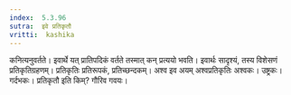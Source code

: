 ```yaml
---
index:  5.3.96
sutra:  इवे प्रतिकृतौ
vritti:  kashika 
---
```


कनित्यनुवर्तते। इवार्थे यत् प्रातिपदिकं वर्तते तस्मात् कन् प्रत्ययो भवति। इवार्थः सादृश्यं, तस्य विशेसणं प्रतिकृतिग्रहणम्। प्रतिकृतिः प्रतिरूपकं, प्रतिच्छन्दकम्। अश्व इव अयम् अश्वप्रतिकृतिः अश्वकः। उष्ट्रकः। गर्दभकः। प्रतिकृतौ इति किम्? गौरिव गवयः।

